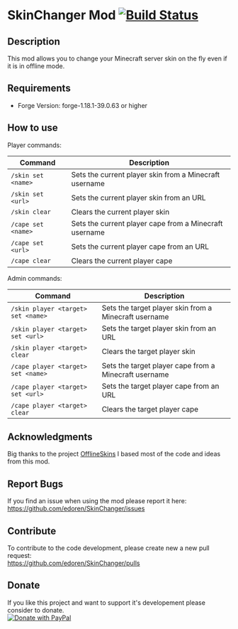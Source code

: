 # SkinChanger Mod [![Build Status](https://ci.appveyor.com/api/projects/status/bgc7i8q6dhv1ee0x/branch/master?svg=true&pendingText=PENDING&passingText=PASSING&failingText=FAILING)](https://ci.appveyor.com/project/edoren/skinchanger/branch/master)

## Description
This mod allows you to change your Minecraft server skin on the fly even if it is in offline mode.

## Requirements
- Forge Version: forge-1.18.1-39.0.63 or higher

## How to use

Player commands:

| Command            | Description                                            |
|--------------------|--------------------------------------------------------|
| `/skin set <name>` | Sets the current player skin from a Minecraft username |
| `/skin set <url>`  | Sets the current player skin from an URL               |
| `/skin clear`      | Clears the current player skin                         |
| `/cape set <name>` | Sets the current player cape from a Minecraft username |
| `/cape set <url>`  | Sets the current player cape from an URL               |
| `/cape clear`      | Clears the current player cape                         |

Admin commands:

| Command                            | Description                                           |
|------------------------------------|-------------------------------------------------------|
| `/skin player <target> set <name>` | Sets the target player skin from a Minecraft username |
| `/skin player <target> set <url>`  | Sets the target player skin from an URL               |
| `/skin player <target> clear`      | Clears the target player skin                         |
| `/cape player <target> set <name>` | Sets the target player cape from a Minecraft username |
| `/cape player <target> set <url>`  | Sets the target player cape from an URL               |
| `/cape player <target> clear`      | Clears the target player cape                         |

## Acknowledgments
Big thanks to the project [OfflineSkins](https://www.curseforge.com/minecraft/mc-mods/offlineskins) I based most of the code and ideas from this mod.

## Report Bugs
If you find an issue when using the mod please report it here:  
https://github.com/edoren/SkinChanger/issues

## Contribute
To contribute to the code development, please create new a new pull request:  
https://github.com/edoren/SkinChanger/pulls

## Donate
If you like this project and want to support it's developement please consider to donate.  
[![Donate with PayPal](https://freepngimg.com/save/15064-paypal-donate-button-picture/284x136)](https://www.paypal.com/donate?hosted_button_id=H6X6Y6QV22R7S)
